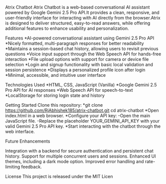 Atrix Chatbot
Atrix Chatbot is a web-based conversational AI assistant powered by Google Gemini 2.5 Pro API.It provides a clean, responsive, and user-friendly interface for interacting with AI directly from the browser.Atrix is designed to deliver structured, easy-to-read answers, while offering additional features to enhance usability and personalization.

Features
*AI-powered conversational assistant using Gemini 2.5 Pro API
*Nicely formatted, multi-paragraph responses for better readability
*Maintains a session-based chat history, allowing users to revisit previous questions
*Voice input support through the Web Speech API for hands-free interaction
*File upload options with support for camera or device file selection
*Login and signup functionality with basic local validation and session persistence
*Displays a personalized profile icon after login
*Minimal, accessible, and intuitive user interface

Technologies Used
*HTML, CSS, JavaScript (Vanilla)
*Google Gemini 2.5 Pro API for AI responses
*Web Speech API for speech-to-text
*LocalStorage for storing login state and history

Getting Started
Clone this repository:
*git clone https://github.com/RjAbhishek185/atrix-chatbot.git cd atrix-chatbot
*Open index.html in a web browser.
*Configure your API key:
-Open the main JavaScript file.
-Replace the placeholder YOUR_GEMINI_API_KEY with your valid Gemini 2.5 Pro API key.
*Start interacting with the chatbot through the web interface.

Future Enhancements

Integration with a backend for secure authentication and persistent chat history.
Support for multiple concurrent users and sessions.
Enhanced UI themes, including a dark mode option.
Improved error handling and rate-limiting feedback.

License
This project is released under the MIT Licen
